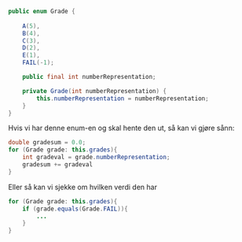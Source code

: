 ```java
public enum Grade {
    
    A(5),
    B(4),
    C(3),
    D(2),
    E(1),
    FAIL(-1);

    public final int numberRepresentation;

    private Grade(int numberRepresentation) {
        this.numberRepresentation = numberRepresentation;
    }
}
```

Hvis vi har denne enum-en og skal hente den ut, så kan vi gjøre sånn:

```java
double gradesum = 0.0;
for (Grade grade: this.grades){
    int gradeval = grade.numberRepresentation; 
    gradesum += gradeval
}
```

Eller så kan vi sjekke om hvilken verdi den har

```java
for (Grade grade: this.grades){
    if (grade.equals(Grade.FAIL)){
        ...
    }
}
```